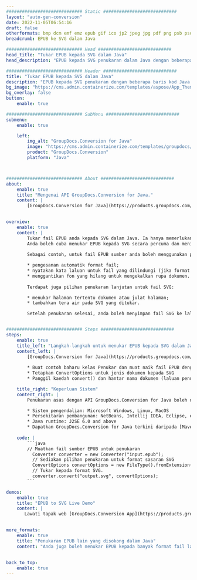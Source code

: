 ```yaml
---
############################# Static ############################
layout: "auto-gen-conversion"
date: 2022-11-05T06:54:16
draft: false
otherformats: bmp dcm emf emz epub gif ico jp2 jpeg jpg pdf png psb psd svg svgz tex tga tif tiff webp wmf wmz xps
breadcrumb: EPUB ke SVG dalam Java

############################# Head ############################
head_title: "Tukar EPUB kepada SVG dalam Java"
head_description: "EPUB kepada SVG penukaran dalam Java dengan beberapa baris kod. Tukar lebih 160 format fail menggunakan API penukaran dokumen GroupDocs untuk Java"

############################# Header ############################
title: "Tukar EPUB kepada SVG dalam Java"
description: "EPUB kepada SVG penukaran dengan beberapa baris kod Java."
bg_image: "https://cms.admin.containerize.com/templates/aspose/App_Themes/V3/images/bg/header1.png"
bg_overlay: false
button:
    enable: true

############################# SubMenu ############################
submenu:
    enable: true

    left:
        img_alt: "GroupDocs.Conversion for Java"
        image: "https://cms.admin.containerize.com/templates/groupdocs/images/product-logos/90x90-noborder/groupdocs-conversion-java.png"
        product: "GroupDocs.Conversion"
        platform: "Java"



############################# About ############################
about:
    enable: true
    title: "Mengenai API GroupDocs.Conversion for Java."
    content: |
        [GroupDocs.Conversion for Java](https://products.groupdocs.com/conversion/java/) ialah API penukaran format fail lanjutan untuk menukar antara imej popular dan format dokumen seperti Microsoft Office, OpenDocument, PDF, HTML, e-mel, CAD. dan banyak lagi dengan hanya beberapa baris kod. API asli secara automatik mengesan format dokumen asal dan menawarkan banyak pilihan untuk menyesuaikan dokumen yang ditukar. Bersama-sama dengan fungsi mengekstrak maklumat daripada dokumen, ia juga menyokong caching hasil penukaran ke cakera tempatan secara lalai. Walau bagaimanapun, sebarang jenis storan cache boleh disokong dengan melaksanakan antara muka yang sesuai - Amazon S3, Dropbox, Google Drive, Windows Azure, Reddis atau mana-mana yang lain.
    

overview:
    enable: true
    content: |
        Tukar fail EPUB anda kepada SVG dalam Java. Ia hanya memerlukan beberapa baris kod Java pada mana-mana platform pilihan anda, seperti Windows, Linux, macOS.
        Anda boleh cuba menukar EPUB kepada SVG secara percuma dan menilai kualiti hasil penukaran. Bersama-sama dengan skrip penukaran fail mudah, anda boleh mencuba pilihan yang lebih canggih untuk memuatkan fail sumber EPUB dan menyimpan output SVG. 
        
        Sebagai contoh, untuk fail EPUB sumber anda boleh menggunakan pilihan pemuatan berikut:

        * pengesanan automatik format fail;
        * nyatakan kata laluan untuk fail yang dilindungi (jika format fail menyokongnya);
        * menggantikan fon yang hilang untuk mengekalkan rupa dokumen.
        
        Terdapat juga pilihan penukaran lanjutan untuk fail SVG:

        * menukar halaman tertentu dokumen atau julat halaman;
        * tambahkan tera air pada SVG yang ditukar.

        Setelah penukaran selesai, anda boleh menyimpan fail SVG ke laluan fail setempat anda atau ke mana-mana storan pihak ketiga seperti FTP, Amazon S3, Google Drive, Dropbox dll. Sila ambil perhatian - untuk menukar EPUB kepada SVG, anda tidak perlu memasang sebarang perisian tambahan, seperti MS Office, Open Office, Adobe Acrobat Reader dsb.


############################# Steps ############################
steps:
    enable: true
    title_left: "Langkah-langkah untuk menukar EPUB kepada SVG dalam Java"
    content_left: |
        [GroupDocs.Conversion for Java](https://products.groupdocs.com/conversion/java/) membenarkan pembangun menukar fail EPUB kepada SVG dengan mudah dengan beberapa baris kod.
        
        * Buat contoh baharu kelas Penukar dan muat naik fail EPUB dengan laluan penuh
        * Tetapkan ConvertOptions untuk jenis dokumen kepada SVG
        * Panggil kaedah convert() dan hantar nama dokumen (laluan penuh) dan format (SVG) sebagai parameter

    title_right: "Keperluan Sistem"
    content_right: |
        Penukaran asas dengan API GroupDocs.Conversion for Java boleh dilakukan dengan hanya beberapa baris kod. API kami disokong pada semua platform dan sistem pengendalian utama. Sebelum melaksanakan kod di bawah, pastikan anda mempunyai prasyarat berikut dipasang pada sistem anda.

        * Sistem pengendalian: Microsoft Windows, Linux, MacOS
        * Persekitaran pembangunan: NetBeans, Intellij IDEA, Eclipse, etc.
        * Java runtime: J2SE 6.0 and above
        * Dapatkan GroupDocs.Conversion for Java terkini daripada [Maven](https://repository.groupdocs.com/webapp/#/artifacts/browse/tree/General/repo/com/groupdocs/groupdocs-conversion)
         
    code: |
        ```java    
        // Muatkan fail sumber EPUB untuk penukaran
          Converter converter = new Converter("input.epub");
          // Sediakan pilihan penukaran untuk format sasaran SVG
          ConvertOptions convertOptions = new FileType().fromExtension("svg").getConvertOptions();
          // Tukar kepada format SVG.
          converter.convert("output.svg", convertOptions);
        ```

demos:
    enable: true
    title: "EPUB to SVG Live Demo"
    content: |
       Lawati tapak web [GroupDocs.Conversion App](https://products.groupdocs.app/conversion/family) kami dan cuba EPUB kepada SVG penukaran sekarang. Demo percuma mempunyai faedah berikut
          

more_formats:
    enable: true
    title: "Penukaran EPUB lain yang disokong dalam Java"
    content: "Anda juga boleh menukar EPUB kepada banyak format fail lain. Sila lihat senarai di bawah."
       
       
back_to_top:
    enable: true
---
```

